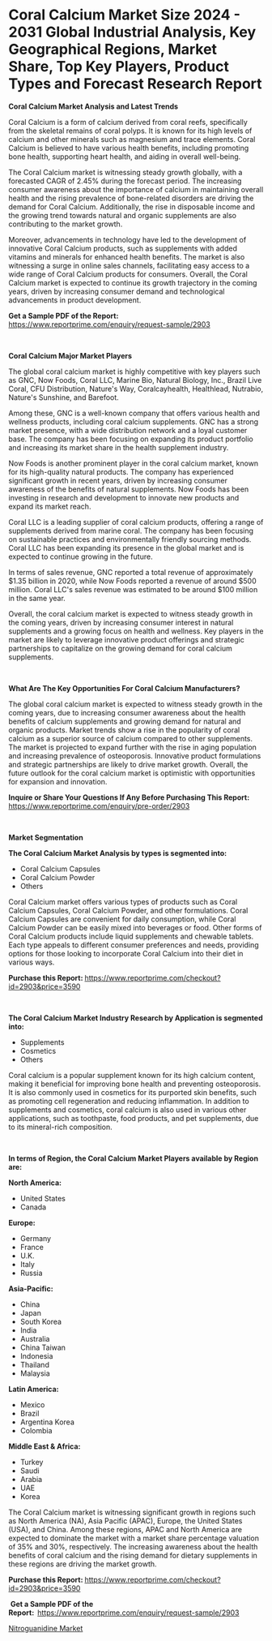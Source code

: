 <p><h1>Coral Calcium Market Size 2024 - 2031 Global Industrial Analysis, Key Geographical Regions, Market Share, Top Key Players, Product Types and Forecast Research Report</h1></p><p><strong>Coral Calcium Market Analysis and Latest Trends</strong></p>
<p><p>Coral Calcium is a form of calcium derived from coral reefs, specifically from the skeletal remains of coral polyps. It is known for its high levels of calcium and other minerals such as magnesium and trace elements. Coral Calcium is believed to have various health benefits, including promoting bone health, supporting heart health, and aiding in overall well-being.</p><p>The Coral Calcium market is witnessing steady growth globally, with a forecasted CAGR of 2.45% during the forecast period. The increasing consumer awareness about the importance of calcium in maintaining overall health and the rising prevalence of bone-related disorders are driving the demand for Coral Calcium. Additionally, the rise in disposable income and the growing trend towards natural and organic supplements are also contributing to the market growth.</p><p>Moreover, advancements in technology have led to the development of innovative Coral Calcium products, such as supplements with added vitamins and minerals for enhanced health benefits. The market is also witnessing a surge in online sales channels, facilitating easy access to a wide range of Coral Calcium products for consumers. Overall, the Coral Calcium market is expected to continue its growth trajectory in the coming years, driven by increasing consumer demand and technological advancements in product development.</p></p>
<p><strong>Get a Sample PDF of the Report:&nbsp;</strong> <a href="https://www.reportprime.com/enquiry/request-sample/2903">https://www.reportprime.com/enquiry/request-sample/2903</a></p>
<p>&nbsp;</p>
<p><strong>Coral Calcium Major Market Players</strong></p>
<p><p>The global coral calcium market is highly competitive with key players such as GNC, Now Foods, Coral LLC, Marine Bio, Natural Biology, Inc., Brazil Live Coral, CFU Distribution, Nature's Way, Coralcayhealth, Healthlead, Nutrabio, Nature's Sunshine, and Barefoot.</p><p>Among these, GNC is a well-known company that offers various health and wellness products, including coral calcium supplements. GNC has a strong market presence, with a wide distribution network and a loyal customer base. The company has been focusing on expanding its product portfolio and increasing its market share in the health supplement industry.</p><p>Now Foods is another prominent player in the coral calcium market, known for its high-quality natural products. The company has experienced significant growth in recent years, driven by increasing consumer awareness of the benefits of natural supplements. Now Foods has been investing in research and development to innovate new products and expand its market reach.</p><p>Coral LLC is a leading supplier of coral calcium products, offering a range of supplements derived from marine coral. The company has been focusing on sustainable practices and environmentally friendly sourcing methods. Coral LLC has been expanding its presence in the global market and is expected to continue growing in the future.</p><p>In terms of sales revenue, GNC reported a total revenue of approximately $1.35 billion in 2020, while Now Foods reported a revenue of around $500 million. Coral LLC's sales revenue was estimated to be around $100 million in the same year.</p><p>Overall, the coral calcium market is expected to witness steady growth in the coming years, driven by increasing consumer interest in natural supplements and a growing focus on health and wellness. Key players in the market are likely to leverage innovative product offerings and strategic partnerships to capitalize on the growing demand for coral calcium supplements.</p></p>
<p>&nbsp;</p>
<p><strong>What Are The Key Opportunities For Coral Calcium Manufacturers?</strong></p>
<p><p>The global coral calcium market is expected to witness steady growth in the coming years, due to increasing consumer awareness about the health benefits of calcium supplements and growing demand for natural and organic products. Market trends show a rise in the popularity of coral calcium as a superior source of calcium compared to other supplements. The market is projected to expand further with the rise in aging population and increasing prevalence of osteoporosis. Innovative product formulations and strategic partnerships are likely to drive market growth. Overall, the future outlook for the coral calcium market is optimistic with opportunities for expansion and innovation.</p></p>
<p><strong>Inquire or Share Your Questions If Any Before Purchasing This Report:</strong> <a href="https://www.reportprime.com/enquiry/pre-order/2903">https://www.reportprime.com/enquiry/pre-order/2903</a></p>
<p>&nbsp;</p>
<p><strong>Market Segmentation</strong></p>
<p><strong>The Coral Calcium Market Analysis by types is segmented into:</strong></p>
<p><ul><li>Coral Calcium Capsules</li><li>Coral Calcium Powder</li><li>Others</li></ul></p>
<p><p>Coral Calcium market offers various types of products such as Coral Calcium Capsules, Coral Calcium Powder, and other formulations. Coral Calcium Capsules are convenient for daily consumption, while Coral Calcium Powder can be easily mixed into beverages or food. Other forms of Coral Calcium products include liquid supplements and chewable tablets. Each type appeals to different consumer preferences and needs, providing options for those looking to incorporate Coral Calcium into their diet in various ways.</p></p>
<p><strong>Purchase this Report:&nbsp;</strong><a href="https://www.reportprime.com/checkout?id=2903&price=3590">https://www.reportprime.com/checkout?id=2903&price=3590</a></p>
<p>&nbsp;</p>
<p><strong>The Coral Calcium Market Industry Research by Application is segmented into:</strong></p>
<p><ul><li>Supplements</li><li>Cosmetics</li><li>Others</li></ul></p>
<p><p>Coral calcium is a popular supplement known for its high calcium content, making it beneficial for improving bone health and preventing osteoporosis. It is also commonly used in cosmetics for its purported skin benefits, such as promoting cell regeneration and reducing inflammation. In addition to supplements and cosmetics, coral calcium is also used in various other applications, such as toothpaste, food products, and pet supplements, due to its mineral-rich composition.</p></p>
<p>&nbsp;</p>
<p><strong>In terms of Region, the Coral Calcium Market Players available by Region are:</strong></p>
<p>
    <p> <strong> North America: </strong>
        <ul>
            <li>United States</li>
            <li>Canada</li>
        </ul>
        </p> 
    <p> <strong> Europe: </strong>
        <ul>
            <li>Germany</li>
            <li>France</li>
            <li>U.K.</li>
            <li>Italy</li>
            <li>Russia</li>
        </ul>
        </p> 
    <p> <strong> Asia-Pacific: </strong>
        <ul>
            <li>China</li>
            <li>Japan</li>
            <li>South Korea</li>
            <li>India</li>
            <li>Australia</li>
            <li>China Taiwan</li>
            <li>Indonesia</li>
            <li>Thailand</li>
            <li>Malaysia</li>
        </ul>
        </p> 
    <p> <strong> Latin America: </strong>
        <ul>
            <li>Mexico</li>
            <li>Brazil</li>
            <li>Argentina Korea</li>
            <li>Colombia</li>
        </ul>
        </p> 
    <p> <strong> Middle East & Africa: </strong>
        <ul>
            <li>Turkey</li>
            <li>Saudi</li>
            <li>Arabia</li>
            <li>UAE</li>
            <li>Korea</li>
        </ul>
    </p>
    </p>
<p><p>The Coral Calcium market is witnessing significant growth in regions such as North America (NA), Asia Pacific (APAC), Europe, the United States (USA), and China. Among these regions, APAC and North America are expected to dominate the market with a market share percentage valuation of 35% and 30%, respectively. The increasing awareness about the health benefits of coral calcium and the rising demand for dietary supplements in these regions are driving the market growth.</p></p>
<p><strong>Purchase this Report: </strong><a href="https://www.reportprime.com/checkout?id=2903&price=3590">https://www.reportprime.com/checkout?id=2903&price=3590</a></p>
<p>&nbsp;<strong>Get a Sample PDF of the Report:&nbsp;&nbsp;</strong><a href="https://www.reportprime.com/enquiry/request-sample/2903">https://www.reportprime.com/enquiry/request-sample/2903</a></p>
<p><strong></strong></p>
<p><p><a href="https://github.com/Alonsoolds3wq1d81czn8rbol/Market-Research-Report-List-1/blob/main/nitroguanidine-market.md">Nitroguanidine Market</a></p></p>